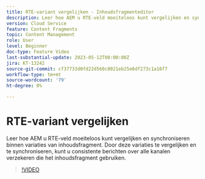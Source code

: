 ```yaml
---
title: RTE-variant vergelijken - Inhoudsfragmenteditor
description: Leer hoe AEM u RTE-veld moeiteloos kunt vergelijken en synchroniseren binnen variaties van inhoudsfragment. Door deze variaties te vergelijken en te synchroniseren, kunt u consistente berichten over alle kanalen verzekeren die het inhoudsfragment gebruiken.
version: Cloud Service
feature: Content Fragments
topic: Content Management
role: User
level: Beginner
doc-type: Feature Video
last-substantial-update: 2023-05-12T00:00:00Z
jira: KT-13242
source-git-commit: cf37733d0fd22d560c8021eb25e6df273c1a16f7
workflow-type: tm+mt
source-wordcount: '79'
ht-degree: 0%

---
```



# RTE-variant vergelijken

Leer hoe AEM u RTE-veld moeiteloos kunt vergelijken en synchroniseren binnen variaties van inhoudsfragment. Door deze variaties te vergelijken en te synchroniseren, kunt u consistente berichten over alle kanalen verzekeren die het inhoudsfragment gebruiken.

>[!VIDEO](https://video.tv.adobe.com/v/3419314/?learn=on)
